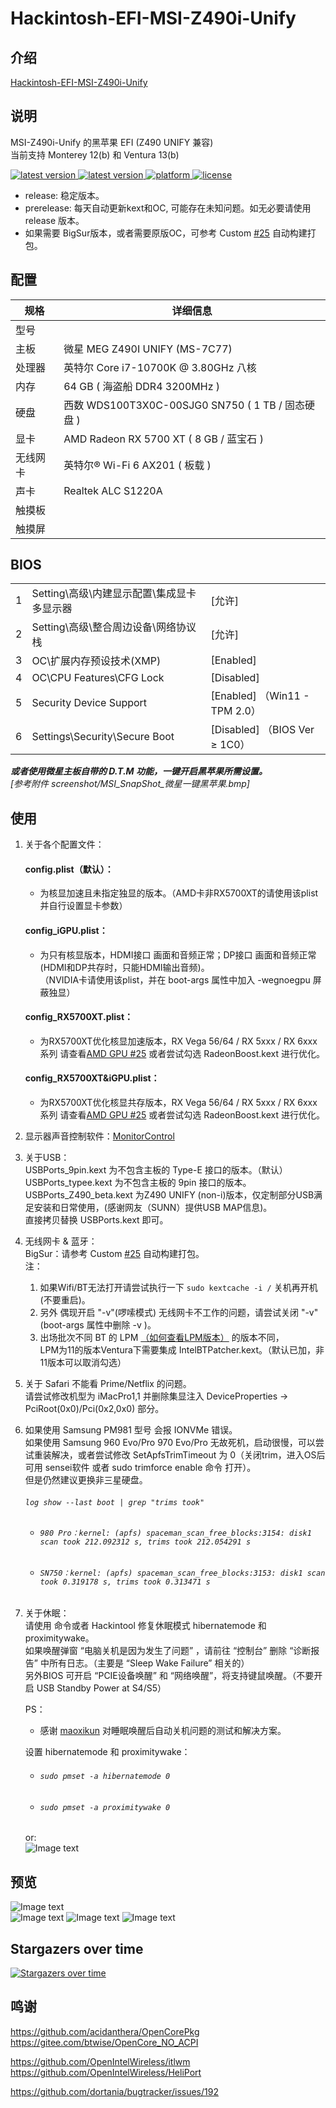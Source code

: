 # Hackintosh-EFI-MSI-Z490i-Unify  

## 介绍  
[Hackintosh-EFI-MSI-Z490i-Unify](https://github.com/wjz304/Hackintosh-EFI-MSI-Z490i-Unify)


## 说明  
MSI-Z490i-Unify 的黑苹果 EFI  (Z490 UNIFY 兼容)  
当前支持 Monterey 12(b) 和 Ventura 13(b)
<!--
downloads
<a href="https://github.com/wjz304/Hackintosh-EFI-MSI-Z490i-Unify/releases/latest">
<img src="https://img.shields.io/github/downloads/wjz304/Hackintosh-EFI-MSI-Z490i-Unify/total.svg?style=flat" alt="downloads"/>
</a>
-->
<!-- version -->
<a href="https://github.com/wjz304/Hackintosh-EFI-MSI-Z490i-Unify/releases/latest">
<img src="https://img.shields.io/github/release/wjz304/Hackintosh-EFI-MSI-Z490i-Unify.svg?style=flat" alt="latest version"/>
</a>
<!-- version -->
<a href="https://github.com/wjz304/Hackintosh-EFI-MSI-Z490i-Unify/releases">
<img src="https://img.shields.io/github/v/release/wjz304/Hackintosh-EFI-MSI-Z490i-Unify?include_prereleases&label=prereleases" alt="latest version"/>
</a>
<!-- platform -->
<a href="https://github.com/wjz304/Hackintosh-EFI-MSI-Z490i-Unify">
<img src="https://img.shields.io/badge/platform-macOS-lightgrey.svg?style=flat" alt="platform"/>
</a>
<!-- license -->
<a href="https://github.com/wjz304/Hackintosh-EFI-MSI-Z490i-Unify/blob/master/License.txt">
<img src="https://img.shields.io/github/license/wjz304/Hackintosh-EFI-MSI-Z490i-Unify.svg?style=flat" alt="license"/>
</a>

* release: 稳定版本。
* prerelease: 每天自动更新kext和OC, 可能存在未知问题。如无必要请使用 release 版本。
* 如果需要 BigSur版本，或者需要原版OC，可参考 Custom [#25](https://github.com/wjz304/Hackintosh-EFI-MSI-Z490i-Unify/issues/34) 自动构建打包。  

## 配置  
 规格     | 详细信息
 ---------|--------
 型号     |
 主板     | 微星 MEG Z490I UNIFY (MS-7C77)
 处理器   | 英特尔 Core i7-10700K @ 3.80GHz 八核
 内存     | 64 GB ( 海盗船 DDR4 3200MHz )
 硬盘     | 西数 WDS100T3X0C-00SJG0 SN750 ( 1 TB / 固态硬盘 )
 显卡     | AMD Radeon RX 5700 XT ( 8 GB / 蓝宝石 )
 无线网卡 | 英特尔® Wi-Fi 6 AX201 ( 板载 )
 声卡     | Realtek ALC S1220A
 触摸板   |
 触摸屏   |


## BIOS
||||
--|-------------------------------------------|-----------
1 |Setting\高级\内建显示配置\集成显卡多显示器 | [允许]
2 |Setting\高级\整合周边设备\网络协议栈       | [允许]
3 |OC\扩展内存预设技术(XMP)                   | [Enabled]
4 |OC\CPU Features\CFG Lock                   | [Disabled]
5 |Security Device Support                    | [Enabled] （Win11 - TPM 2.0）
6 |Settings\Security\Secure Boot              | [Disabled] （BIOS Ver ≥ 1C0）

***或者使用微星主板自带的 D.T.M 功能，一键开启黑苹果所需设置。***  
*[参考附件 screenshot/MSI_SnapShot_微星一键黑苹果.bmp]*  

## 使用
 1. 关于各个配置文件：  
    #### config.plist（默认）：   
	- 为核显加速且未指定独显的版本。（AMD卡非RX5700XT的请使用该plist并自行设置显卡参数）
    #### config_iGPU.plist： 
	- 为只有核显版本，HDMI接口 画面和音频正常；DP接口 画面和音频正常(HDMI和DP共存时，只能HDMI输出音频)。  
	  （NVIDIA卡请使用该plist，并在 boot-args 属性中加入 -wegnoegpu 屏蔽独显）
	#### config_RX5700XT.plist： 
	- 为RX5700XT优化核显加速版本，RX Vega 56/64 / RX 5xxx / RX 6xxx 系列 请查看[AMD GPU #25](https://github.com/wjz304/Hackintosh-EFI-MSI-Z490i-Unify/issues/25) 或者尝试勾选 RadeonBoost.kext 进行优化。
	#### config_RX5700XT&iGPU.plist： 
	- 为RX5700XT优化核显共存版本，RX Vega 56/64 / RX 5xxx / RX 6xxx 系列 请查看[AMD GPU #25](https://github.com/wjz304/Hackintosh-EFI-MSI-Z490i-Unify/issues/25) 或者尝试勾选 RadeonBoost.kext 进行优化。  

 2. 显示器声音控制软件：[MonitorControl](https://github.com/MonitorControl/MonitorControl)  

 3. 关于USB：  
 	USBPorts_9pin.kext 为不包含主板的 Type-E 接口的版本。（默认）    
	USBPorts_typee.kext 为不包含主板的 9pin 接口的版本。  
	USBPorts_Z490_beta.kext 为Z490 UNIFY (non-i)版本，仅定制部分USB满足安装和日常使用，(感谢网友（SUNN）提供USB MAP信息)。  
	直接拷贝替换 USBPorts.kext 即可。  

 4. 无线网卡 & 蓝牙：  
	BigSur：请参考 Custom [#25](https://github.com/wjz304/Hackintosh-EFI-MSI-Z490i-Unify/issues/34) 自动构建打包。  
	注：  
	1. 如果Wifi/BT无法打开请尝试执行一下 `sudo kextcache -i /` 关机再开机(不要重启)。  
	2. 另外 偶现开启 "-v"(啰嗦模式) 无线网卡不工作的问题，请尝试关闭 "-v" (boot-args 属性中删除 -v )。
	3. 出场批次不同 BT 的 LPM [（如何查看LPM版本）](https://support.microsoft.com/en-us/windows/what-bluetooth-version-is-on-my-pc-f5d4cff7-c00d-337b-a642-d2d23b082793) 的版本不同，   
	   LPM为11的版本Ventura下需要集成 IntelBTPatcher.kext。（默认已加，非11版本可以取消勾选）   
	
 5. 关于 Safari 不能看 Prime/Netflix 的问题。  
	请尝试修改机型为 iMacPro1,1 并删除集显注入 DeviceProperties -> PciRoot(0x0)/Pci(0x2,0x0) 部分。  

 6. 如果使用 Samsung PM981 型号 会报 IONVMe 错误。  
    如果使用 Samsung 960 Evo/Pro 970 Evo/Pro 无故死机，启动很慢，可以尝试重装解决，或者尝试修改 SetApfsTrimTimeout 为 0（关闭trim，进入OS后可用 sensei软件 或者 sudo trimforce enable 命令 打开）。  
	但是仍然建议更换非三星硬盘。  
	###### `log show --last boot | grep "trims took"`  
	- ###### `980 Pro：kernel: (apfs) spaceman_scan_free_blocks:3154: disk1 scan took 212.092312 s, trims took 212.054291 s`  
	- ###### `SN750：kernel: (apfs) spaceman_scan_free_blocks:3153: disk1 scan took 0.319178 s, trims took 0.313471 s`
 
 7. 关于休眠：  
	请使用 命令或者 Hackintool 修复休眠模式 hibernatemode 和 proximitywake。  
	如果唤醒弹窗 “电脑关机是因为发生了问题” ，请前往 “控制台” 删除 “诊断报告” 中所有日志。（主要是 “Sleep Wake Failure” 相关的）  
	另外BIOS 可开启 “PCIE设备唤醒” 和 “网络唤醒”，将支持键鼠唤醒。（不要开启 USB Standby Power at S4/S5）  
	
	PS： 
	* 感谢 [maoxikun](https://github.com/wjz304/Hackintosh-EFI-MSI-Z490i-Unify/issues/40) 对睡眠唤醒后自动关机问题的测试和解决方案。  

	设置 hibernatemode 和 proximitywake：
	- ###### `sudo pmset -a hibernatemode 0`
	- ###### `sudo pmset -a proximitywake 0`
	or:  
  	![Image text](screenshot/QQ20220523-130847.png)  
	
	
## 预览
 ![Image text](screenshot/QQ20220607-190543@2x.png)   
 ![Image text](screenshot/QQ20200920-183718.png)
 ![Image text](screenshot/QQ20220826141938.png)
 ![Image text](screenshot/MSI_SnapShot_黑苹果&WIN11.bmp)   


## Stargazers over time

[![Stargazers over time](https://starchart.cc/wjz304/Hackintosh-EFI-MSI-Z490i-Unify.svg)](https://starchart.cc/wjz304/Hackintosh-EFI-MSI-Z490i-Unify)


## 鸣谢
https://github.com/acidanthera/OpenCorePkg  
https://gitee.com/btwise/OpenCore_NO_ACPI  

https://github.com/OpenIntelWireless/itlwm  
https://github.com/OpenIntelWireless/HeliPort  

https://github.com/dortania/bugtracker/issues/192  



